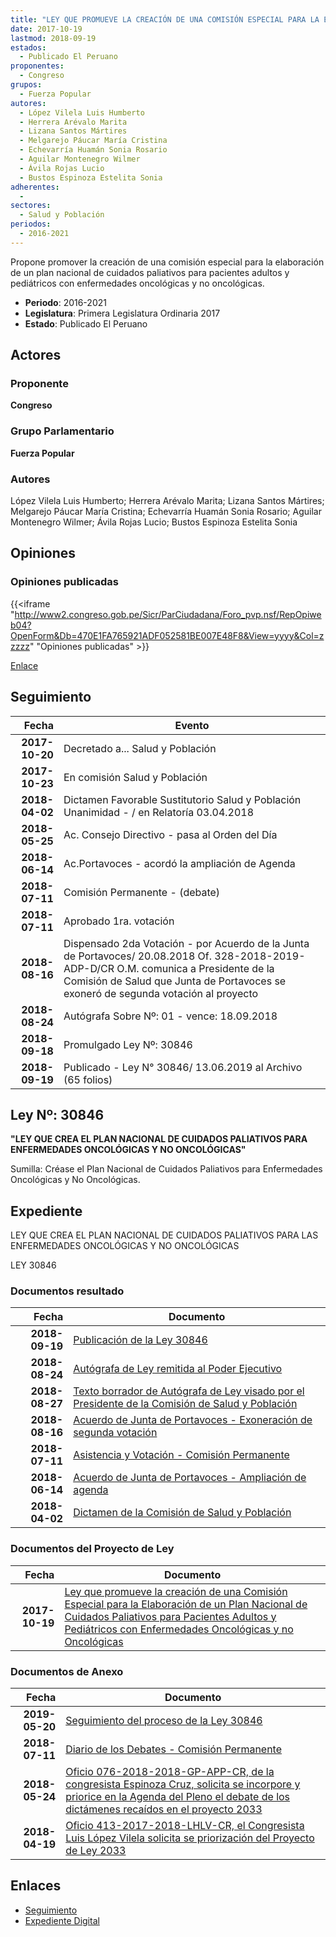 ```yaml
---
title: "LEY QUE PROMUEVE LA CREACIÓN DE UNA COMISIÓN ESPECIAL PARA LA ELABORACIÓN DE UN PLAN NACIONAL DE CUIDADOS PALIATIVOS PARA PACIENTES ADULTOS Y PEDIÁTRICOS CON ENFERMEDADES ONCOLÓGICAS Y NO ONCOLÓGICAS"
date: 2017-10-19
lastmod: 2018-09-19
estados: 
  - Publicado El Peruano
proponentes: 
  - Congreso
grupos: 
  - Fuerza Popular
autores: 
  - López Vilela Luis Humberto
  - Herrera Arévalo Marita
  - Lizana Santos Mártires
  - Melgarejo Páucar María Cristina
  - Echevarría Huamán Sonia Rosario
  - Aguilar Montenegro Wilmer
  - Ávila Rojas Lucio
  - Bustos Espinoza Estelita Sonia
adherentes: 
  - 
sectores: 
  - Salud y Población
periodos: 
  - 2016-2021
---
```


Propone promover la creación de una comisión especial para la elaboración de un plan nacional de cuidados paliativos para pacientes adultos y pediátricos con enfermedades oncológicas y no oncológicas.

- **Periodo**: 2016-2021
- **Legislatura**: Primera Legislatura Ordinaria 2017
- **Estado**: Publicado El Peruano

## Actores

### Proponente

**Congreso**

### Grupo Parlamentario

**Fuerza Popular**

### Autores

López Vilela Luis Humberto; Herrera Arévalo Marita; Lizana Santos Mártires; Melgarejo Páucar María Cristina; Echevarría Huamán Sonia Rosario; Aguilar Montenegro Wilmer; Ávila Rojas Lucio; Bustos Espinoza Estelita Sonia


## Opiniones

### Opiniones publicadas

{{<iframe "http://www2.congreso.gob.pe/Sicr/ParCiudadana/Foro_pvp.nsf/RepOpiweb04?OpenForm&Db=470E1FA765921ADF052581BE007E48F8&View=yyyy&Col=zzzzz" "Opiniones publicadas" >}}

[Enlace](http://www2.congreso.gob.pe/Sicr/ParCiudadana/Foro_pvp.nsf/RepOpiweb04?OpenForm&Db=470E1FA765921ADF052581BE007E48F8&View=yyyy&Col=zzzzz)

## Seguimiento

| Fecha | Evento |
|------:|--------|
| **2017-10-20** | Decretado a... Salud y Población|
| **2017-10-23** | En comisión Salud y Población|
| **2018-04-02** | Dictamen Favorable Sustitutorio Salud y Población Unanimidad - / en Relatoría 03.04.2018|
| **2018-05-25** | Ac. Consejo Directivo - pasa al Orden del Día|
| **2018-06-14** | Ac.Portavoces - acordó la ampliación de Agenda|
| **2018-07-11** | Comisión Permanente - (debate)|
| **2018-07-11** | Aprobado 1ra. votación|
| **2018-08-16** | Dispensado 2da Votación - por Acuerdo de la Junta de Portavoces/ 20.08.2018 Of. 328-2018-2019-ADP-D/CR O.M. comunica a Presidente de la Comisión de Salud que Junta de Portavoces se exoneró de segunda votación al proyecto|
| **2018-08-24** | Autógrafa Sobre Nº: 01 - vence: 18.09.2018|
| **2018-09-18** | Promulgado Ley Nº: 30846|
| **2018-09-19** | Publicado - Ley N° 30846/ 13.06.2019 al Archivo (65 folios)|

## Ley Nº: 30846

**"LEY QUE CREA EL PLAN NACIONAL DE CUIDADOS PALIATIVOS PARA ENFERMEDADES ONCOLÓGICAS Y NO ONCOLÓGICAS"**

Sumilla: Créase el Plan Nacional de Cuidados Paliativos para Enfermedades Oncológicas y No Oncológicas.


## Expediente

LEY QUE CREA EL PLAN NACIONAL DE CUIDADOS PALIATIVOS PARA LAS ENFERMEDADES ONCOLÓGICAS Y NO ONCOLÓGICAS

LEY 30846


### Documentos resultado

| Fecha | Documento |
|------:|--------|
| **2018-09-19** | [Publicación de la Ley 30846](http://www.leyes.congreso.gob.pe/Documentos/2016_2021/ADLP/Normas_Legales/30846-LEY.pdf) |
| **2018-08-24** | [Autógrafa de Ley remitida al Poder Ejecutivo](http://www.leyes.congreso.gob.pe/Documentos/2016_2021/ADLP/Texto_Aprobado/AU0203320180824.pdf) |
| **2018-08-27** | [Texto borrador de Autógrafa de Ley visado por el Presidente de la Comisión de Salud y Población](http://www.leyes.congreso.gob.pe/Documentos/2016_2021/Texto_Borrador_de_Autografa/BAU0203320180827.pdf) |
| **2018-08-16** | [Acuerdo de Junta de Portavoces - Exoneración de segunda votación](http://www.leyes.congreso.gob.pe/Documentos/2016_2021/Acuerdos/Junta_Portavoces/AJP0203320180816.pdf) |
| **2018-07-11** | [Asistencia y Votación - Comisión Permanente](http://www.leyes.congreso.gob.pe/Documentos/2016_2021/Asistencia_y_Votacion/Proyectos_de_Ley/AVCP0203320180711.pdf) |
| **2018-06-14** | [Acuerdo de Junta de Portavoces - Ampliación de agenda](http://www.leyes.congreso.gob.pe/Documentos/2016_2021/Acuerdos/Junta_Portavoces/AJP0203320180614.pdf) |
| **2018-04-02** | [Dictamen de la Comisión de Salud y Población](http://www.leyes.congreso.gob.pe/Documentos/2016_2021/Dictamenes/Proyectos_de_Ley/02033DC21MAY20180402.pdf) |

### Documentos del Proyecto de Ley

| Fecha | Documento |
|------:|--------|
| **2017-10-19** | [Ley que promueve la creación de una Comisión Especial para la Elaboración de un Plan Nacional de Cuidados Paliativos para Pacientes Adultos y Pediátricos con Enfermedades Oncológicas y no Oncológicas](http://www.leyes.congreso.gob.pe/Documentos/2016_2021/Proyectos_de_Ley_y_de_Resoluciones_Legislativas/PL0203320171019..PDF) |

### Documentos de Anexo

| Fecha | Documento |
|------:|--------|
| **2019-05-20** | [Seguimiento del proceso de la Ley 30846](http://www.leyes.congreso.gob.pe/Documentos/2016_2021/Seguimiento_de_Proyectos_de_Ley/02033PL20190520.pdf) |
| **2018-07-11** | [Diario de los Debates - Comisión Permanente](http://www2.congreso.gob.pe/Sicr/DiarioDebates/Publicad.nsf/SesionesPleno/05256D6E0073DFE9052582C80061FC4B/$FILE/PER-2017-10.pdf) |
| **2018-05-24** | [Oficio 076-2018-2018-GP-APP-CR, de la congresista Espinoza Cruz, solicita se incorpore y priorice en la Agenda del Pleno el debate de los dictámenes recaídos en el proyecto 2033](http://www.leyes.congreso.gob.pe/Documentos/2016_2021/Oficios/Grupos_Parlamentarios/OFICIO-076-2018-2018-GP-APP-CR.pdf) |
| **2018-04-19** | [Oficio 413-2017-2018-LHLV-CR, el Congresista Luis López Vilela solicita se priorización del Proyecto de Ley 2033](http://www.leyes.congreso.gob.pe/Documentos/2016_2021/Oficios/Congresistas/OFICIO-413-2017-2018-LHLV-CR..pdf) |

## Enlaces 

- [Seguimiento](http://www2.congreso.gob.pe/Sicr/TraDocEstProc/CLProLey2016.nsf/f7fff46988ca05b1052578e100829cc7/d5bb0228aaa4741a052581bf000699eb?OpenDocument)
- [Expediente Digital](http://www2.congreso.gob.pe/Sicr/TraDocEstProc/CLProLey2016.nsf/f7fff46988ca05b1052578e100829cc7/d5bb0228aaa4741a052581bf000699eb?OpenDocument&Click=05257FB7005EB655.eb71d0cf91d8294e05256cdf006b5706/$Body/0.1C6C)
